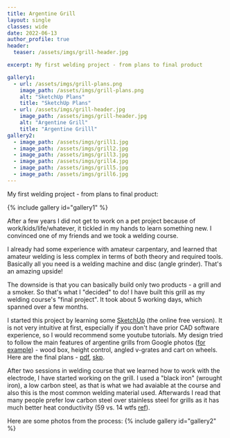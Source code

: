```yaml
---
title: Argentine Grill
layout: single
classes: wide
date: 2022-06-13
author_profile: true
header:
  teaser: /assets/imgs/grill-header.jpg

excerpt: My first welding project - from plans to final product

gallery1:
  - url: /assets/imgs/grill-plans.png
    image_path: /assets/imgs/grill-plans.png
    alt: "SketchUp Plans"
    title: "SketchUp Plans"
  - url: /assets/imgs/grill-header.jpg
    image_path: /assets/imgs/grill-header.jpg
    alt: "Argentine Grill"
    title: "Argentine Grilll"
gallery2:
  - image_path: /assets/imgs/grill1.jpg
  - image_path: /assets/imgs/grill2.jpg
  - image_path: /assets/imgs/grill3.jpg
  - image_path: /assets/imgs/grill4.jpg
  - image_path: /assets/imgs/grill5.jpg
  - image_path: /assets/imgs/grill6.jpg
---
```


My first welding project - from plans to final product:

{% include gallery id="gallery1" %}

After a few years I did not get to work on a pet project because of work/kids/life/whatever, it tickled in my hands to learn something new. I convinced one of my friends and we took a welding course.

I already had some experience with amateur carpentary, and learned that amateur welding is less complex in terms of both theory and required tools. Basically all you need is a welding machine and disc (angle grinder). That's an amazing upside!

The downside is that you can basically build only two products - a grill and a smoker. So that's what I "decided" to do!
I have built this grill as my welding course's "final project". It took about 5 working days, which spanned over a few months.

I started this project by learning some [SketchUp](https://www.sketchup.com/products/sketchup-for-web) (the online free version). It is not very intuitive at first, especially if you don't have prior CAD software experience, so I would recommend some youtube tutorials.
My design tried to follow the main features of argentine grills from Google photos ([for example](https://www.heritagebackyard.com/argentine-bbq-grills-with-a-cart-and-a-side-brasero-black-steel-and-stainless-steel-free-shipping/)) - wood box, height control, angled v-grates and cart on wheels. Here are the final plans - [pdf](https://drive.google.com/file/d/1-PHrdUqVthc6dWvIufLOeR36X269dZes/view?usp=sharing), [skp](https://drive.google.com/file/d/1hhnDqUSDZ81N2wACwPKFd756IhPI1Zz3/view?usp=sharing).

After two sessions in welding course that we learned how to work with the electrode, I have started working on the grill. I used a "black iron" (wrought iron), a low carbon steel, as that is what we had avaiable at the course and also this is the most common welding material used. Afterwards I read that many people prefer low carbon steel over stainless steel for grills as it has much better heat conductivity (59 vs. 14 wtfs [ref](https://www.engineeringtoolbox.com/thermal-conductivity-metals-d_858.html)).

Here are some photos from the process:
{% include gallery id="gallery2" %}


